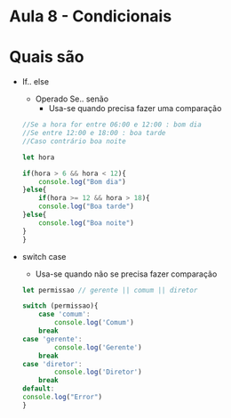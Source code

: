 # Aula 8 - Condicionais

# Quais são

- If.. else
    - Operado Se.. senão
        - Usa-se quando precisa fazer uma comparação
    
    ```jsx
    //Se a hora for entre 06:00 e 12:00 : bom dia
    //Se entre 12:00 e 18:00 : boa tarde
    //Caso contrário boa noite
    
    let hora
    
    if(hora > 6 && hora < 12){
    	console.log("Bom dia")
    }else{
    	if(hora >= 12 && hora > 18){
    	console.log("Boa tarde")
    }else{
    	console.log("Boa noite")
    }
    }
    ```
    
- switch case
    - Usa-se quando não se precisa fazer comparação
    
    ```jsx
    let permissao // gerente || comum || diretor
    
    switch (permissao){
    	case 'comum':
    		console.log('Comum')
    	break
    case 'gerente':
    		console.log('Gerente')
    	break
    case 'diretor':
    		console.log('Diretor')
    	break
    default:
    console.log("Error")
    }
    ```